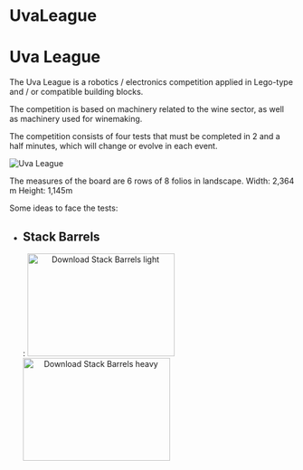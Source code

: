 # UvaLeague
<h1>Uva League</h1>
<p>The Uva League is a robotics / electronics competition applied in Lego-type and / or compatible building blocks.</p>

<p>The competition is based on machinery related to the wine sector, as well as machinery used for winemaking.</p>

<p>The competition consists of four tests that must be completed in 2 and a half minutes, which will change or evolve in each event.</p>

<div style="width: 100%; padding: 0; margin: 0 auto;">
    <img border="0" alt="Uva League" src="https://github.com/joseRamonLeon/uvaleague/images/tableroUvaLeague-2880x1527.jpg">
</div>

<p>The measures of the board are 6 rows of 8 folios in landscape.
    Width: 2,364 m Height: 1,145m</p>
<p>Some ideas to face the tests:</p>

<ul>
<li><h2>Stack Barrels</h2>: 
    <span style="margin: 10px auto; text-align: center;">
        <a href="https://github.com/joseRamonLeon/uvaleague/pdf/apilabarricasv3.pdf" target="_blank">
        <img border="0" alt="Download Stack Barrels light" src="http://www.ytopic.es/ev3/videoev3devimagen2.jpg" width="260" height="182">
    </a>
    </span>
    <span style="margin: 10px auto; text-align: center;">
    <a href="https://github.com/joseRamonLeon/uvaleague/pdf/apilabarricasv3_2x.pdf" target="_blank">
        <img border="0" alt="Download Stack Barrels heavy" src="http://www.ytopic.es/ev3/videoev3devimagen3.jpg" width="260" height="182">
    </a> 
    </span>
  </li>
</ul>